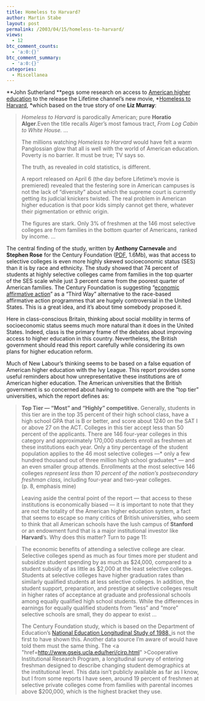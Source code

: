 ```yaml
---
title: Homeless to Harvard?
author: Martin Stabe
layout: post
permalink: /2003/04/15/homeless-to-harvard/
views:
  - 12
btc_comment_counts:
  - 'a:0:{}'
btc_comment_summary:
  - 'a:0:{}'
categories:
  - Miscellanea
---
```

**John Sutherland **pegs some research on access to <a href="http://www.guardian.co.uk/g2/story/0,3604,936173,00.html" target="_top">American higher education</a> to the release the Lifetime channel&#8217;s new movie, *<a href="http://www.lifetimetv.com/movies/info/move3222.html" target="_top">Homeless to Harvard</a>, *which based on the true story of one **Liz Murray**:  


> *Homeless to Harvard* is parodically American; pure **Horatio Alger**.Even the title recalls Alger&#8217;s most famous tract, *From Log Cabin to White House.* &#8230; 
> 
> The millions watching *Homeless to Harvard* would have felt a warm Panglossian glow that all is well with the world of American education. Poverty is no barrier. It must be true; TV says so. 
> 
> The truth, as revealed in cold statistics, is different. 
> 
> A report released on April 6 (the day before Lifetime&#8217;s movie is premiered) revealed that the festering sore in American campuses is not the lack of &#8220;diversity&#8221; about which the supreme court is currently getting its judicial knickers twisted. The real problem in American higher education is that poor kids simply cannot get there, whatever their pigmentation or ethnic origin. 
> 
> The figures are stark. Only 3% of freshmen at the 146 most selective colleges are from families in the bottom quarter of Americans, ranked by income. &#8230;</blockquote> 
> 
> The central finding of the study, written by **Anthony Carnevale** and **Stephen Rose** for the Century Foundation (<a href="http://www.tcf.org/Publications/White_Papers/carnevale_rose.pdf" target="_blank">PDF</a>, 1.6Mb), was that access to selective colleges is even more highly skewed socioeconomic status (SES) than it is by race and ethnicity. The study showed that 74 percent of students at highly selective colleges came from families in the top quarter of the SES scale while just 3 percent came from the poorest quarter of American families. The Century Foundation is suggesting &#8220;[economic affirmative action][1]&#8221; as a &#8220;Third Way&#8221; alternative to the race-based affirmative action programmes that are hugely controversial in the United States. This is a great idea, and it&#8217;s about time somebody proposed it. 
> 
> Here in class-conscious Britain, thinking about social mobility in terms of socioeconomic status seems much more natural than it does in the United States. Indeed, class is the primary frame of the debates about improving access to higher education in this country. Nevertheless, the British government should read this report carefully while considering its own plans for higher education reform. 
> 
> Much of New Labour&#8217;s thinking seems to be based on a false equation of American higher education with the Ivy League. This report provides some useful reminders about how unrepresentative these institutions are of American higher education. The American universities that the British government is so concerned about having to compete with are the &#8220;top tier&#8221; universities, which the report defines as:  
> 
> 
> > **Top Tier &#8212; &#8220;Most&#8221; and &#8220;Highly&#8221; competitive.** Generally, students in this tier are in the top 35 percent of their high school class, have a high school GPA that is B or better, and score about 1240 on the SAT I or above 27 on the ACT. Colleges in this tier accept less than 50 percent of the applicants. There are 146 four-year colleges in this category and approximately 170,000 students enroll as freshmen at these institutions each year. Only a tiny percentage of the student population applies to the 46 most selective colleges &#8212;* only a few hundred thousand out of three million high school graduates* &#8212; and an even smaller group attends. Enrollments at the most selective 146 colleges *represent less than 10 percent of the nation&#8217;s postsecondary freshman class,* including four-year and two-year colleges.  
> > (p. 8, emphasis mine)</p>
> Leaving aside the central point of the report &#8212; that access to these institutions is economically biased &#8212; it is important to note that they are not the totality of the American higher education system, a fact that seems to escape so many critics of British universities, who seem to think that all American schools have the lush campus of **Stanford** or an endowment fund that is a major institutional investor like **Harvard**&#8217;s. Why does this matter? Turn to page 11:  
> 
> 
> > The economic benefits of attending a selective college are clear. Selective colleges spend as much as four times more per student and subsidize student spending by as much as $24,000, compared to a student subsidy of as little as $2,000 at the least selective colleges. Students at selective colleges have higher graduation rates than similarly qualified students at less selective colleges. In addition, the student support, preparation, and prestige at selective colleges result in higher rates of acceptance at graduate and professional schools among equally qualified high school students. While the differences in earnings for equally qualified students from “less” and “more” selective schools are small, they do appear to exist &#8230;</p>
> The Century Foundation study, which is based on the Department of Education&#8217;s <a href="http://nces.ed.gov/surveys/nels88/" target="_top">National Education Longitudinal Study of 1988, </a>is not the first to have shown this. Another data source I&#8217;m aware of would have told them must the same thing. The <a "href=http://www.gseis.ucla.edu/heri/cirp.html" >Cooperative Institutional Research Program</a>, a longitudinal survey of entering freshman designed to describe changing student demographics at the institutional level. This data isn&#8217;t publicly available as far as I know, but I from some reports I have seen, around 19 percent of freshmen at selective private colleges come from families with parental incomes above $200,000, which is the highest bracket they use.

 [1]: http://www.washingtonpost.com/wp-dyn/articles/A55392-2003Mar30.html